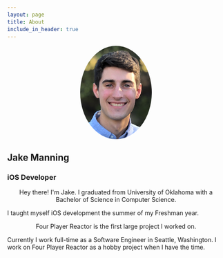 ```yaml
---
layout: page
title: About
include_in_header: true
---
```


<img src="../assets/profile.png" style="display:block;margin: 0 auto;border-radius:50%">

## Jake Manning
### iOS Developer

<p style="text-align: center;">
Hey there! I'm Jake. I graduated from University of Oklahoma with a Bachelor of Science in Computer Science.

I taught myself iOS development the summer of my Freshman year.
</p>

<p style="text-align: center;">
Four Player Reactor is the first large project I worked on.

Currently I work full-time as a Software Engineer in Seattle, Washington. I work on Four Player Reactor as a hobby project when I have the time.
</p>